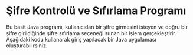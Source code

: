 # Şifre Kontrolü ve Sıfırlama Programı
Bu basit Java programı, kullanıcıdan bir şifre girmesini isteyen ve doğru bir şifre girildiğinde şifre sıfırlama seçeneği sunan bir işlem gerçekleştirir. Aşağıdaki kodu kullanarak giriş yapılacak bir Java uygulaması oluşturabilirsiniz.
